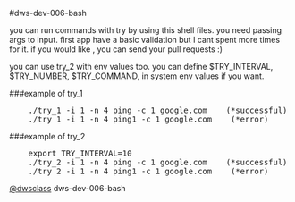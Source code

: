 #dws-dev-006-bash
<p>
you can run commands with try by using this shell files. you need 
passing args to input. first app have a basic validation but I
cant spent more times for it. if you would like , you can send your
pull requests :)
</p>
<p>
you can use try_2 with env values too. you can define $TRY_INTERVAL, 
$TRY_NUMBER, $TRY_COMMAND, in system env values if you want.
</p>


###example of try_1
<pre>
    ./try_1 -i 1 -n 4 ping -c 1 google.com    (*successful)
    ./try_1 -i 1 -n 4 ping1 -c 1 google.com    (*error)
</pre>

###example of try_2
<pre>
    export TRY_INTERVAL=10
    ./try_2 -i 1 -n 4 ping -c 1 google.com    (*successful)
    ./try_2 -i 1 -n 4 ping1 -c 1 google.com    (*error)
</pre>



[@dwsclass](https://github.com/dwsclass) dws-dev-006-bash